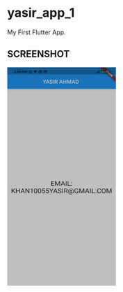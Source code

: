 
# yasir_app_1

My First Flutter App.

## SCREENSHOT
<img src="Screenshot_yasir_app_1.jpg" width="250" height="500" /> 
